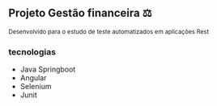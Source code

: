 ## Projeto Gestão financeira ⚖
<small>Desenvolvido para o estudo de teste automatizados em aplicações Rest </small>
<br/>

### tecnologias 
<ul>
  <li>Java Springboot</li>
  <li>Angular</li>
  <li>Selenium </li>
  <li>Junit</li>
</ul>

<pre> 
</pre>
